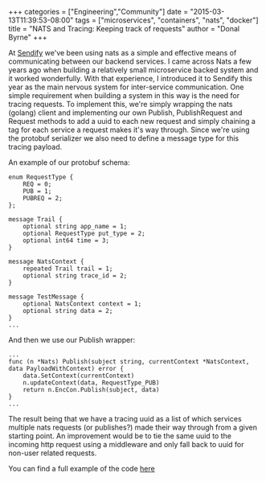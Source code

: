 +++
categories = ["Engineering","Community"]
date = "2015-03-13T11:39:53-08:00"
tags = ["microservices", "containers", "nats", "docker"]
title = "NATS and Tracing: Keeping track of requests"
author = "Donal Byrne"
+++

At [Sendify](https://www.sendify.se) we've been using nats as a simple and effective means of communicating between our backend services. I came across Nats a few years ago when building a relatively small microservice backed system and it worked wonderfully. With that experience, I introduced it to Sendify this year as the main nervous system for inter-service communication. One simple requirement when building a system in this way is the need for tracing requests. To implement this, we're simply wrapping the nats (golang) client and implementing our own Publish, PublishRequest and Request methods to add a uuid to each new request and simply chaining a tag for each service a request makes it's way through. Since we're using the protobuf serializer we also need to define a message type for this tracing payload. 

An example of our protobuf schema:

```
enum RequestType {
    REQ = 0;
    PUB = 1;
    PUBREQ = 2;
};

message Trail {
    optional string app_name = 1;
    optional RequestType put_type = 2;
    optional int64 time = 3;
}

message NatsContext {
    repeated Trail trail = 1;
    optional string trace_id = 2;
}

message TestMessage {
    optional NatsContext context = 1;
    optional string data = 2;
}
...
```

And then we use our Publish wrapper:

```
...
func (n *Nats) Publish(subject string, currentContext *NatsContext, data PayloadWithContext) error {
    data.SetContext(currentContext)
    n.updateContext(data, RequestType_PUB)
    return n.EncCon.Publish(subject, data)
}
...
```

The result being that we have a tracing uuid as a list of which services multiple nats requests (or publishes?) made their way through from a given starting point. An improvement would be to tie the same uuid to the incoming http request using a middleware and only fall back to uuid for non-user related requests.

You can find a full example of the code [here](https://github.com/byrnedo/apibase/blob/master/natsio/)

